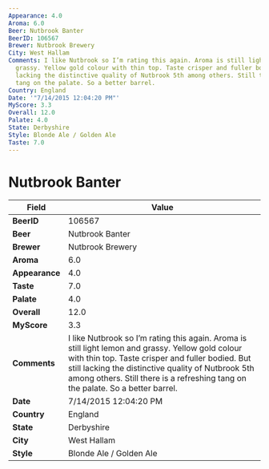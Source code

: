 ```yaml
---
Appearance: 4.0
Aroma: 6.0
Beer: Nutbrook Banter
BeerID: 106567
Brewer: Nutbrook Brewery
City: West Hallam
Comments: I like Nutbrook so I’m rating this again. Aroma is still light lemon and
  grassy. Yellow gold colour with thin top. Taste crisper and fuller bodied. But still
  lacking the distinctive quality of Nutbrook 5th among others. Still there is a refreshing
  tang on the palate. So a better barrel.
Country: England
Date: '"7/14/2015 12:04:20 PM"'
MyScore: 3.3
Overall: 12.0
Palate: 4.0
State: Derbyshire
Style: Blonde Ale / Golden Ale
Taste: 7.0
---
```


# Nutbrook Banter

| Field         | Value |
|---------------|-------|
| **BeerID** | 106567 |
| **Beer** | Nutbrook Banter |
| **Brewer** | Nutbrook Brewery |
| **Aroma** | 6.0 |
| **Appearance** | 4.0 |
| **Taste** | 7.0 |
| **Palate** | 4.0 |
| **Overall** | 12.0 |
| **MyScore** | 3.3 |
| **Comments** | I like Nutbrook so I’m rating this again. Aroma is still light lemon and grassy. Yellow gold colour with thin top. Taste crisper and fuller bodied. But still lacking the distinctive quality of Nutbrook 5th among others. Still there is a refreshing tang on the palate. So a better barrel. |
| **Date** | 7/14/2015 12:04:20 PM |
| **Country** | England |
| **State** | Derbyshire |
| **City** | West Hallam |
| **Style** | Blonde Ale / Golden Ale |

